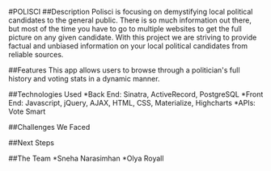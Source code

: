#POLISCI
##Description
Polisci is focusing on demystifying local political candidates to the general public. There is so much information out there, but most of the time you have to go to multiple websites to get the full picture on any given candidate. With this project we are striving to provide factual and unbiased information on your local political candidates from reliable sources.

##Features
This app allows users to browse through a politician's full history and voting stats in a dynamic manner.

##Technologies Used
*Back End: Sinatra, ActiveRecord, PostgreSQL
*Front End: Javascript, jQuery, AJAX, HTML, CSS, Materialize, Highcharts
*APIs: Vote Smart

##Challenges We Faced

##Next Steps

##The Team
*Sneha Narasimhan
*Olya Royall
